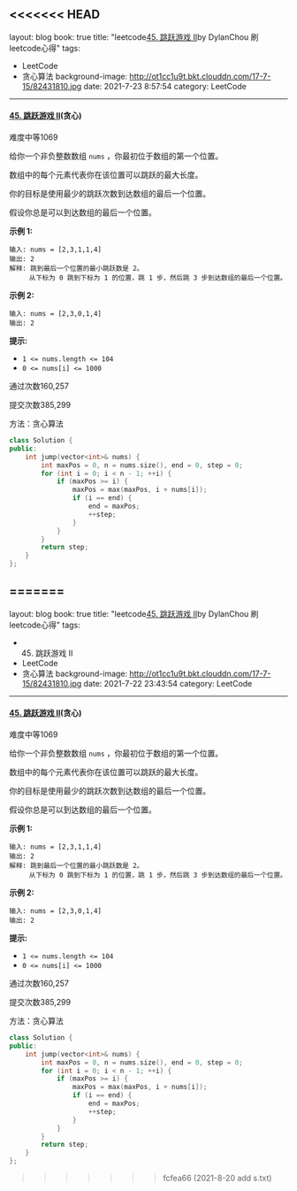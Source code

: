 <<<<<<< HEAD
---
layout: blog
book: true
title:  "leetcode[45. 跳跃游戏 II](贪心)by DylanChou 刷leetcode心得"
tags:

- LeetCode
- 贪心算法
background-image: http://ot1cc1u9t.bkt.clouddn.com/17-7-15/82431810.jpg
date:   2021-7-23 8:57:54
category: LeetCode
---


#### [45. 跳跃游戏 II](https://leetcode-cn.com/problems/jump-game-ii/)(贪心)

难度中等1069

给你一个非负整数数组 `nums` ，你最初位于数组的第一个位置。

数组中的每个元素代表你在该位置可以跳跃的最大长度。

你的目标是使用最少的跳跃次数到达数组的最后一个位置。

假设你总是可以到达数组的最后一个位置。

 

**示例 1:**

```
输入: nums = [2,3,1,1,4]
输出: 2
解释: 跳到最后一个位置的最小跳跃数是 2。
     从下标为 0 跳到下标为 1 的位置，跳 1 步，然后跳 3 步到达数组的最后一个位置。
```

**示例 2:**

```
输入: nums = [2,3,0,1,4]
输出: 2
```

 

**提示:**

- `1 <= nums.length <= 104`
- `0 <= nums[i] <= 1000`

通过次数160,257

提交次数385,299

方法：贪心算法

```c++
class Solution {
public:
    int jump(vector<int>& nums) {
        int maxPos = 0, n = nums.size(), end = 0, step = 0;
        for (int i = 0; i < n - 1; ++i) {
            if (maxPos >= i) {
                maxPos = max(maxPos, i + nums[i]);
                if (i == end) {
                    end = maxPos;
                    ++step;
                }
            }
        }
        return step;
    }
};


```

=======
---
layout: blog
book: true
title:  "leetcode[45. 跳跃游戏 II](贪心)by DylanChou 刷leetcode心得"
tags:
- 45. 跳跃游戏 II
- LeetCode
- 贪心算法
background-image: http://ot1cc1u9t.bkt.clouddn.com/17-7-15/82431810.jpg
date:   2021-7-22 23:43:54
category: LeetCode
---


#### [45. 跳跃游戏 II](https://leetcode-cn.com/problems/jump-game-ii/)(贪心)

难度中等1069

给你一个非负整数数组 `nums` ，你最初位于数组的第一个位置。

数组中的每个元素代表你在该位置可以跳跃的最大长度。

你的目标是使用最少的跳跃次数到达数组的最后一个位置。

假设你总是可以到达数组的最后一个位置。

 

**示例 1:**

```
输入: nums = [2,3,1,1,4]
输出: 2
解释: 跳到最后一个位置的最小跳跃数是 2。
     从下标为 0 跳到下标为 1 的位置，跳 1 步，然后跳 3 步到达数组的最后一个位置。
```

**示例 2:**

```
输入: nums = [2,3,0,1,4]
输出: 2
```

 

**提示:**

- `1 <= nums.length <= 104`
- `0 <= nums[i] <= 1000`

通过次数160,257

提交次数385,299

方法：贪心算法

```c++
class Solution {
public:
    int jump(vector<int>& nums) {
        int maxPos = 0, n = nums.size(), end = 0, step = 0;
        for (int i = 0; i < n - 1; ++i) {
            if (maxPos >= i) {
                maxPos = max(maxPos, i + nums[i]);
                if (i == end) {
                    end = maxPos;
                    ++step;
                }
            }
        }
        return step;
    }
};


```

>>>>>>> fcfea66 (2021-8-20 add s.txt)
